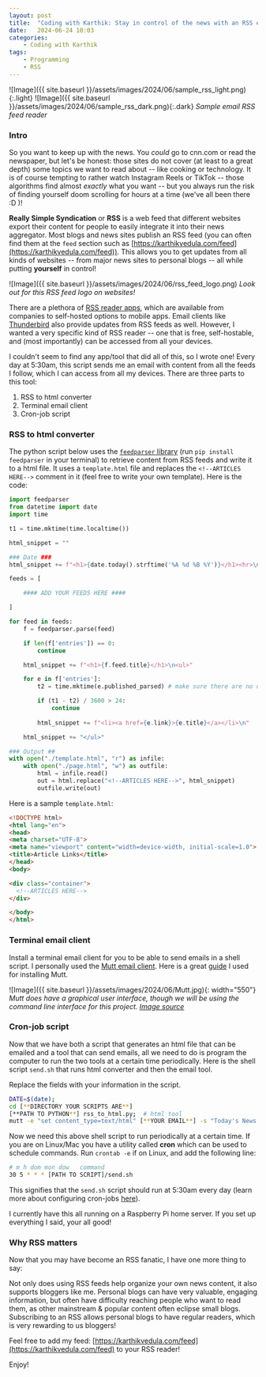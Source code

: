```yaml
---
layout: post
title:  "Coding with Karthik: Stay in control of the news with an RSS email feed reader"
date:   2024-06-24 10:03
categories:
    - Coding with Karthik
tags:
    - Programming
    - RSS
---
```


![Image]({{ site.baseurl }}/assets/images/2024/06/sample_rss_light.png){:.light}
![Image]({{ site.baseurl }}/assets/images/2024/06/sample_rss_dark.png){:.dark}
_Sample email RSS feed reader_

### Intro

So you want to keep up with the news.  You _could_ go to cnn.com or read the newspaper, but let's be honest: those sites do not cover (at least to a great depth) some topics we want to read about -- like cooking or technology.  It is of course tempting to rather watch Instagram Reels or TikTok -- those algorithms find almost *exactly* what you want -- but you always run the risk of finding yourself doom scrolling for hours at a time (we've all been there :D )!

**Really Simple Syndication** or **RSS** is a web feed that different websites export their content for people to easily integrate it into their news aggregator.  Most blogs and news sites publish an RSS feed (you can often find them at the `feed` section such as [https://karthikvedula.com/feed](https://karthikvedula.com/feed)).  This allows you to get updates from all kinds of websites -- from major news sites to personal blogs -- all while putting **yourself** in control!

![Image]({{ site.baseurl }}/assets/images/2024/06/rss_feed_logo.png)
_Look out for this RSS feed logo on websites!_

There are a plethora of [RSS reader apps](https://www.reddit.com/r/rss/comments/16yo2p5/your_favorite_rss_reader/), which are available from companies to self-hosted options to mobile apps.  Email clients like [Thunderbird](https://www.thunderbird.net/en-US/) also provide updates from RSS feeds as well.  However, I wanted a very specific kind of RSS reader -- one that is free, self-hostable, and (most importantly) can be accessed from all your devices.

I couldn't seem to find any app/tool that did all of this, so I wrote one!  Every day at 5:30am, this script sends me an email with content from all the feeds I follow, which I can access from all my devices.  There are three parts to this tool:

1. RSS to html converter
2. Terminal email client
3. Cron-job script

### RSS to html converter

The python script below uses the [`feedparser` library](https://pypi.org/project/feedparser/) (run `pip install feedparser` in your terminal) to retrieve content from RSS feeds and write it to a html file.  It uses a `template.html` file and replaces the `<!--ARTICLES HERE-->` comment in it (feel free to write your own template).  Here is the code:

```python
import feedparser
from datetime import date
import time

t1 = time.mktime(time.localtime())

html_snippet = ""

### Date ###
html_snippet += f"<h1>{date.today().strftime('%A %d %B %Y')}</h1><hr>\n"

feeds = [

    #### ADD YOUR FEEDS HERE ####

]

for feed in feeds:
    f = feedparser.parse(feed)

    if len(f['entries']) == 0:
        continue

    html_snippet += f"<h1>{f.feed.title}</h1>\n<ul>"

    for e in f['entries']:
        t2 = time.mktime(e.published_parsed) # make sure there are no old content in the html

        if (t1 - t2) / 3600 > 24:
            continue
        
        html_snippet += f"<li><a href={e.link}>{e.title}</a></li>\n"

    html_snippet += "</ul>"

### Output ##
with open("./template.html", "r") as infile:
    with open("./page.html", "w") as outfile:
        html = infile.read()
        out = html.replace("<!--ARTICLES HERE-->", html_snippet)
        outfile.write(out)
```

Here is a sample `template.html`:

```html
<!DOCTYPE html>
<html lang="en">
<head>
<meta charset="UTF-8">
<meta name="viewport" content="width=device-width, initial-scale=1.0">
<title>Article Links</title>
</head>
<body>

<div class="container">
  <!--ARTICLES HERE-->
</div>

</body>
</html>
```

### Terminal email client

Install a terminal email client for you to be able to send emails in a shell script.  I personally used the [Mutt email client](http://www.mutt.org/).  Here is a great [guide](https://mritunjaysharma394.medium.com/how-to-set-up-mutt-text-based-mail-client-with-gmail-993ae40b0003) I used for installing Mutt.

![Image]({{ site.baseurl }}/assets/images/2024/06/Mutt.jpg){: width="550"}
_Mutt does have a graphical user interface, though we will be using the command line interface for this project. [Image source](https://mritunjaysharma394.medium.com/how-to-set-up-mutt-text-based-mail-client-with-gmail-993ae40b0003)_

### Cron-job script

Now that we have both a script that generates an html file that can be emailed and a tool that can send emails, all we need to do is program the computer to run the two tools at a certain time periodically.  Here is the shell script `send.sh` that runs html converter and then the email tool.

Replace the fields with your information in the script.

```bash
DATE=$(date);
cd [**DIRECTORY YOUR SCRIPTS ARE**]
[**PATH TO PYTHON**] rss_to_html.py;  # html tool
mutt -e "set content_type=text/html" [**YOUR EMAIL**] -s "Today's News -- $DATE" < [**PATH TO DIRECTORY**]/page.html # send email
```

Now we need this above shell script to run periodically at a certain time.  If you are on Linux/Mac you have a utility called **cron** which can be used to schedule commands.  Run `crontab -e` if on Linux, and add the following line:

```bash
# m h dom mon dow   command
30 5 * * * [PATH TO SCRIPT]/send.sh
```

This signifies that the `send.sh` script should run at 5:30am every day (learn more about configuring cron-jobs [here](https://ostechnix.com/a-beginners-guide-to-cron-jobs/)).

I currently have this all running on a Raspberry Pi home server.  If you set up everything I said, your all good!

### Why RSS matters

Now that you may have become an RSS fanatic, I have one more thing to say:

Not only does using RSS feeds help organize your own news content, it also supports bloggers like me.  Personal blogs can have very valuable, engaging information, but often have difficulty reaching people who want to read them, as other mainstream & popular content often eclipse small blogs.  Subscribing to an RSS allows personal blogs to have regular readers, which is very rewarding to us bloggers!

Feel free to add my feed: [https://karthikvedula.com/feed](https://karthikvedula.com/feed) to your RSS reader!

Enjoy!
